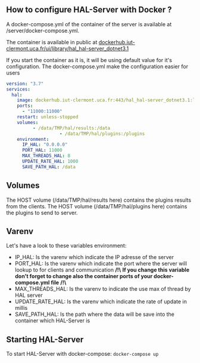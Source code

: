 ## How to configure HAL-Server with Docker ?

A docker-compose.yml of the container of the server is available at /server/docker-compose.yml.

The container is available in public at [dockerhub.iut-clermont.uca.fr/ui/library/hal\_hal-server\_dotnet3.1](https://dockerhub.iut-clermont.uca.fr/ui/library/hal\_hal-server\_dotnet3.1)

If you start the container as it is, it will be using default value for it's configuration.
The docker-compose.yml make the configuration easier for users

```yaml
version: "3.7"
services:
  hal:
    image: dockerhub.iut-clermont.uca.fr:443/hal_hal-server_dotnet3.1:latest
    ports:
      - "11000:11000"
    restart: unless-stopped
    volumes:
          - /data/TMP/hal/results:/data
					- /data/TMP/hal/plugins:/plugins
    environment:
      IP_HAL: "0.0.0.0"
      PORT_HAL: 11000
      MAX_THREADS_HAL: 8
      UPDATE_RATE_HAL: 1000
      SAVE_PATH_HAL: /data
```

## Volumes

The HOST volume (/data/TMP/hal/results here) contains the plugins results from the clients.
The HOST volume (/data/TMP/hal/plugins here) contains the plugins to send to server.

## Varenv

Let's have a look to these variables environment:
 - IP\_HAL: Is the varenv which indicate the IP adresse of the server
 - PORT\_HAL: Is the varenv which indicate the port where the server will lookup to for clients and communication __/!\\__ **If you change this variable don't forget to change also the container ports of your docker-compose.yml file** __/!\\__
 - MAX\_THREADS\_HAL: Is the varenv to indicate the use max of thread by HAL server
 - UPDATE\_RATE\_HAL: Is the varenv which indicate the rate of update in millis
 - SAVE\_PATH\_HAL: Is the path where the data will be save into the container which HAL-Server is

## Starting HAL-Server

To start HAL-Server with docker-compose: `docker-compose up`
